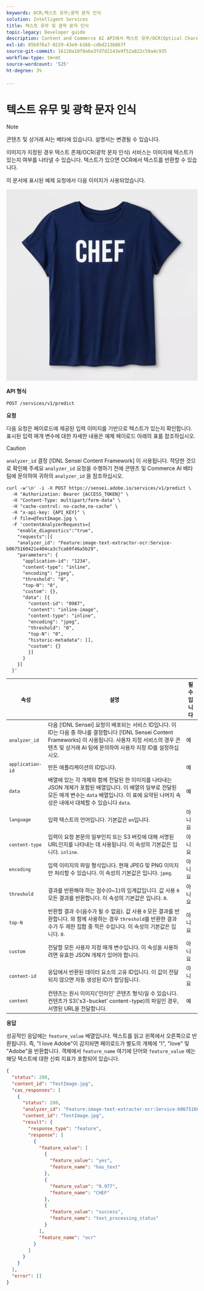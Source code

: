 ```yaml
---
keywords: OCR;텍스트 유무;광학 문자 인식
solution: Intelligent Services
title: 텍스트 유무 및 광학 문자 인식
topic-legacy: Developer guide
description: Content and Commerce AI API에서 텍스트 유무/OCR(Optical Character Recognition) 서비스는 지정된 이미지에 텍스트가 있는지 여부를 나타낼 수 있습니다. 텍스트가 있으면 OCR에서 텍스트를 반환할 수 있습니다.
exl-id: 85b976a7-0229-43e9-b166-cdbd213b867f
source-git-commit: 16120a10f8a6e3fd7d2143e9f52a822c59a4c935
workflow-type: tm+mt
source-wordcount: '525'
ht-degree: 3%

---
```


# 텍스트 유무 및 광학 문자 인식

>[!NOTE]
>
>콘텐츠 및 상거래 AI는 베타에 있습니다. 설명서는 변경될 수 있습니다.

이미지가 지정된 경우 텍스트 존재/OCR(광학 문자 인식) 서비스는 이미지에 텍스트가 있는지 여부를 나타낼 수 있습니다. 텍스트가 있으면 OCR에서 텍스트를 반환할 수 있습니다.

이 문서에 표시된 예제 요청에서 다음 이미지가 사용되었습니다.

![테스트 이미지](../images/shef.jpeg)

**API 형식**

```http
POST /services/v1/predict
```

**요청**

다음 요청은 페이로드에 제공된 입력 이미지를 기반으로 텍스트가 있는지 확인합니다. 표시된 입력 매개 변수에 대한 자세한 내용은 예제 페이로드 아래의 표를 참조하십시오.

>[!CAUTION]
>
>`analyzer_id` 결정 [!DNL Sensei Content Framework] 이 사용됩니다. 적당한 것으로 확인해 주세요 `analyzer_id` 요청을 수행하기 전에 콘텐츠 및 Commerce AI 베타 팀에 문의하여 귀하의 `analyzer_id` 을 참조하십시오.

```SHELL
curl -w'\n' -i -X POST https://sensei.adobe.io/services/v1/predict \
  -H "Authorization: Bearer {ACCESS_TOKEN}" \
  -H "Content-Type: multipart/form-data" \
  -H "cache-control: no-cache,no-cache" \
  -H "x-api-key: {API_KEY}" \
  -F file=@TestImage.jpg \
  -F 'contentAnalyzerRequests={
    "enable_diagnostics":"true",
    "requests":[{
    "analyzer_id": "Feature:image-text-extractor-ocr:Service-b0675160421e404ca3c7ca60f46a5b29",
    "parameters": {
      "application-id": "1234",
      "content-type": "inline",
      "encoding": "jpeg",
      "threshold": "0",
      "top-N": "0",
      "custom": {},
      "data": [{
        "content-id": "0987",
        "content": "inline-image",
        "content-type": "inline",
        "encoding": "jpeg",
        "threshold": "0",
        "top-N": "0",
        "historic-metadata": [],
        "custom": {}
        }]
      }
    }]
  }'
```

| 속성 | 설명 | 필수입니다 |
| --- | --- | --- |
| `analyzer_id` | 다음 [!DNL Sensei] 요청이 배포되는 서비스 ID입니다. 이 ID는 다음 중 하나를 결정합니다 [!DNL Sensei Content Frameworks] 이 사용됩니다. 사용자 지정 서비스의 경우 콘텐츠 및 상거래 AI 팀에 문의하여 사용자 지정 ID를 설정하십시오. | 예 |
| `application-id` | 만든 애플리케이션의 ID입니다. | 예 |
| `data` | 배열에 있는 각 개체와 함께 전달된 한 이미지를 나타내는 JSON 개체가 포함된 배열입니다. 이 배열의 일부로 전달된 모든 매개 변수는 `data` 배열입니다. 이 표에 요약된 나머지 속성은 내에서 대체할 수 있습니다 `data`. | 예 |
| `language` | 입력 텍스트의 언어입니다. 기본값은 `en`입니다. | 아니요 |
| `content-type` | 입력이 요청 본문의 일부인지 또는 S3 버킷에 대해 서명된 URL인지를 나타내는 데 사용됩니다. 이 속성의 기본값은 입니다. `inline`. | 아니요 |
| `encoding` | 입력 이미지의 파일 형식입니다. 현재 JPEG 및 PNG 이미지만 처리할 수 있습니다. 이 속성의 기본값은 입니다. `jpeg`. | 아니요 |
| `threshold` | 결과를 반환해야 하는 점수(0~1)의 임계값입니다. 값 사용 `0` 모든 결과를 반환합니다. 이 속성의 기본값은 입니다. `0`. | 아니요 |
| `top-N` | 반환할 결과 수(음수가 될 수 없음). 값 사용 `0` 모든 결과를 반환합니다. 와 함께 사용하는 경우 `threshold`를 반환한 결과 수가 두 제한 집합 중 적은 수입니다. 이 속성의 기본값은 입니다. `0`. | 아니요 |
| `custom` | 전달할 모든 사용자 지정 매개 변수입니다. 이 속성을 사용하려면 유효한 JSON 개체가 있어야 합니다. | 아니요 |
| `content-id` | 응답에서 반환된 데이터 요소의 고유 ID입니다. 이 값이 전달되지 않으면 자동 생성된 ID가 할당됩니다. | 아니요 |
| `content` | 컨텐츠는 원시 이미지(&#39;인라인&#39; 콘텐츠 형식)일 수 있습니다. <br> 컨텐츠가 S3(&#39;s3-bucket&#39; content-type)의 파일인 경우, 서명된 URL을 전달합니다. | 예 |

**응답**

성공적인 응답에는 `feature_value` 배열입니다. 텍스트를 읽고 왼쪽에서 오른쪽으로 반환됩니다. 즉, &quot;I love Adobe&quot;이 감지되면 페이로드가 별도의 개체에 &quot;I&quot;, &quot;love&quot; 및 &quot;Adobe&quot;을 반환합니다. 객체에서 `feature_name` 여기에 단어와 `feature_value` 에는 해당 텍스트에 대한 신뢰 지표가 포함되어 있습니다.

```json
{
  "status": 200,
  "content_id": "TestImage.jpg",
  "cas_responses": [
    {
      "status": 200,
      "analyzer_id": "Feature:image-text-extractor-ocr:Service-b0675160421e404ca3c7ca60f46a5b29",
      "content_id": "TestImage.jpg",
      "result": {
        "response_type": "feature",
        "response": [
          {
            "feature_value": [
              {
                "feature_value": "yes",
                "feature_name": "has_text"
              },
              {
                "feature_value": "0.977",
                "feature_name": "CHEF"
              },
              {
                "feature_value": "success",
                "feature_name": "text_processing_status"
              }
            ],
            "feature_name": "ocr"
          }
        ]
      }
    }
  ],
  "error": []
}
```
